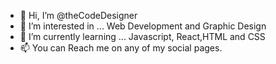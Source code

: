 - 👋 Hi, I’m @theCodeDesigner
- 👀 I’m interested in ... Web Development and Graphic Design
- 🌱 I’m currently learning ... Javascript, React,HTML and CSS
- 📫 You can Reach me on any of my social pages.

<!---
theCodeDesigner/theCodeDesigner is a ✨ special ✨ repository because its `README.md` (this file) appears on your GitHub profile.
You can click the Preview link to take a look at your changes.
--->
